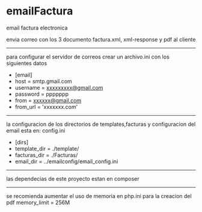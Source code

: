 # emailFactura
email factura electronica

envia correo con los 3 documento factura.xml, xml-response y pdf al cliente

----------------------------------------------
para configurar el servidor de correos crear un archivo.ini con los siguientes datos

* [email]
*   host = smtp.gmail.com
*   username = xxxxxxxxx@gmail.com
*   password = ppppppp
*   from =  xxxxxx@gmail.com
*   from_url = 'xxxxxxx.com'
----------------------------------------------

la configuracion de los directorios de templates,facturas y configuracion del email esta en: config.ini

* [dirs]
*   template_dir = ./template/
*   facturas_dir = ./Facturas/
*   email_dir = ../emailconfig/email_config.ini

----------------------------------------------

las dependecias de este proyecto estan en composer

----------------------------------------------

se recomienda aumentar el uso de memoria en php.ini para la creacion del pdf
memory_limit = 256M
